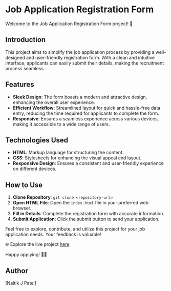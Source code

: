 # Job Application Registration Form

Welcome to the Job Application Registration Form project! 🚀

## Introduction

This project aims to simplify the job application process by providing a well-designed and user-friendly registration form. With a clean and intuitive interface, applicants can easily submit their details, making the recruitment process seamless.

## Features

- **Sleek Design**: The form boasts a modern and attractive design, enhancing the overall user experience.
- **Efficient Workflow**: Streamlined layout for quick and hassle-free data entry, reducing the time required for applicants to complete the form.
- **Responsive**: Ensures a seamless experience across various devices, making it accessible to a wide range of users.

## Technologies Used

- **HTML**: Markup language for structuring the content.
- **CSS**: Stylesheets for enhancing the visual appeal and layout.
- **Responsive Design**: Ensures a consistent and user-friendly experience on different devices.

## How to Use

1. **Clone Repository**: `git clone <repository-url>`
2. **Open HTML File**: Open the `index.html` file in your preferred web browser.
3. **Fill in Details**: Complete the registration form with accurate information.
4. **Submit Application**: Click the submit button to send your application.

Feel free to explore, contribute, and utilize this project for your job application needs. Your feedback is valuable!

🌐 Explore the live project [here](#).

Happy applying! 🚀✨

## Author

[Naitik J Patel]
